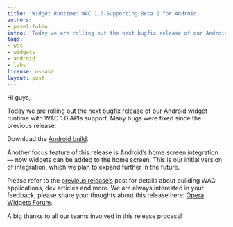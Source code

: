 ```yaml
---
title: 'Widget Runtime: WAC 1.0-Supporting Beta 2 for Android'
authors:
- pavel-fokin
intro: 'Today we are rolling out the next bugfix release of our Android widget runtime with WAC 1.0 APIs support.'
tags:
- wac
- widgets
- android
- labs
license: os-asa
layout: post
---
```


Hi guys,

Today we are rolling out the next bugfix release of our Android widget runtime with WAC 1.0 APIs support. Many bugs were fixed since the previous release.

Download the [Android build][1].

[1]: http://www.opera.com/download/get.pl?sub=++++&id=33405&location=270&nothanks=yes

Another focus feature of this release is Android’s home screen integration — now widgets can be added to the home screen. This is our initial version of integration, which we plan to expand further in the future.

Please refer to the [previous release’s][2] post for details about building WAC applications, dev articles and more. We are always interested in your feedback; please share your thoughts about this release here: [Opera Widgets Forum][3].

[2]: /articles/widgets-runtime-wac-1.0-beta-for-android/
[3]: http://my.opera.com/community/forums/forum.dml?id=1296

A big thanks to all our teams involved in this release process!
